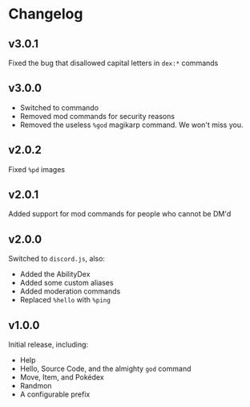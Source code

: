 # Changelog
## v3.0.1
Fixed the bug that disallowed capital letters in `dex:*` commands

## v3.0.0
 - Switched to commando
 - Removed mod commands for security reasons
 - Removed the useless `%god` magikarp command. We won't miss you.
## v2.0.2
Fixed `%pd` images
## v2.0.1
Added support for mod commands for people who cannot be DM'd
## v2.0.0
Switched to `discord.js`, also:
 - Added the AbilityDex
 - Added some custom aliases
 - Added moderation commands
 - Replaced `%hello` with `%ping`
## v1.0.0
Initial release, including:
 - Help
 - Hello, Source Code, and the almighty `god` command
 - Move, Item, and Pokédex
 - Randmon
 - A configurable prefix
